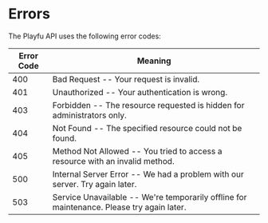 # Errors

The Playfu API uses the following error codes:

| Error Code | Meaning                                                                                   |
| ---------- | ----------------------------------------------------------------------------------------- |
| 400        | Bad Request -- Your request is invalid.                                                   |
| 401        | Unauthorized -- Your authentication is wrong.                                             |
| 403        | Forbidden -- The resource requested is hidden for administrators only.                    |
| 404        | Not Found -- The specified resource could not be found.                                   |
| 405        | Method Not Allowed -- You tried to access a resource with an invalid method.              |
| 500        | Internal Server Error -- We had a problem with our server. Try again later.               |
| 503        | Service Unavailable -- We're temporarily offline for maintenance. Please try again later. |
